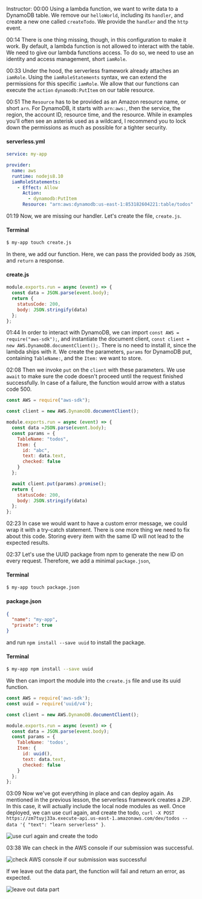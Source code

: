 Instructor: 00:00 Using a lambda function, we want to write data to a DynamoDB table. We remove our `helloWorld`, including its `handler`, and create a new one called `createTodo`. We provide the `handler` and the `http` event.

00:14 There is one thing missing, though, in this configuration to make it work. By default, a lambda function is not allowed to interact with the table. We need to give our lambda functions access. To do so, we need to use an identity and access management, short `iamRole`.

00:33 Under the hood, the serverless framework already attaches an `iamRole`. Using the  `iamRoleStatements` syntax, we can extend the permissions for this specific `iamRole`. We allow that our functions can execute the `action` `dynamodb:PutItem` on our table resource.

00:51 The `Resource` has to be provided as an Amazon resource name, or short `arn`. For DynamoDB, it starts with `arn:aws:`, then the service, the region, the account ID, resource time, and the resource. While in examples you'll often see an asterisk used as a wildcard, I recommend you to lock down the permissions as much as possible for a tighter security.

#### serverless.yml
```yml
service: my-app

provider:
  name: aws
  runtime: nodejs8.10
  iamRoleStatements:
    - Effect: Allow
      Action: 
        - dynamodb:PutItem
      Resource: "arn:aws:dynamodb:us-east-1:853182604221:table/todos"
```

01:19 Now, we are missing our handler. Let's create the file, `create.js`. 

#### Terminal
```bash
$ my-app touch create.js
```

In there, we add our function. Here, we can pass the provided body as `JSON`, and `return` a response.

#### create.js
```javascript
module.exports.run = async (event) => {
  const data = JSON.parse(event.body);
  return {
    statusCode: 200,
    body: JSON.stringify(data)
  };
};
```

01:44 In order to interact with DynamoDB, we can import `const AWS = require("aws-sdk");`, and instantiate the document client, `const client = new AWS.DynamoDB.documentClient();`. There is no need to install it, since the lambda ships with it. We create the parameters, `params` for DynamoDB put, containing `TableName:`, and the `Item:` we want to store.

02:08 Then we invoke `put` on the `client` with these parameters. We use `await` to make sure the code doesn't proceed until the request finished successfully. In case of a failure, the function would arrow with a status code 500.

```javascript
const AWS = require("aws-sdk");

const client = new AWS.DynamoDB.documentClient();

module.exports.run = async (event) => {
  const data =JSON.parse(event.body);
  const params = {
    TableName: "todos",
    Item: {
      id: "abc",
      text: data.text,
      checked: false
    }
  };

  await client.put(params).promise();
  return {
    statusCode: 200,
    body: JSON.stringify(data)
  };
};
```

02:23 In case we would want to have a custom error message, we could wrap it with a try-catch statement. There is one more thing we need to fix about this code. Storing every item with the same ID will not lead to the expected results.

02:37 Let's use the UUID package from npm to generate the new ID on every request. Therefore, we add a minimal `package.json`, 

#### Terminal
```bash 
$ my-app touch package.json
```

#### package.json
```json
{
  "name": "my-app",
  "private": true
}
```

and run `npm install --save uuid` to install the package. 

#### Terminal
```bash
$ my-app npm install --save uuid
```

We then can import the module into the `create.js` file and use its uuid function.

```javascript
const AWS = require('aws-sdk');
const uuid = require('uuid/v4');

const client = new AWS.DynamoDB.documentClient();

module.exports.run = async (event) => {
  const data = JSON.parse(event.body);
  const params = {
    TableName: 'todos',
    Item: {
      id: uuid(),
      text: data.text,
      checked: false
    }
  };
};
```

03:09 Now we've got everything in place and can deploy again. As mentioned in the previous lesson, the serverless framework creates a ZIP. In this case, it will actually include the local node modules as well. Once deployed, we can use curl again, and create the todo, `curl -X POST https://zm7tuyj33a.execute-api.us-east-1.amazonaws.com/dev/todos --data '{ "text": "learn serverless" }`.

![use curl again and create the todo](https://d2eip9sf3oo6c2.cloudfront.net/asciicasts/Develop%20a%20Serverless%20Backend%20using%20Node.js%20on%20AWS%20Lambda/original_node-js-deploy-an-aws-lambda-function-to-store-data-in-dynamodb-using-the-serverless-framework/node-js-deploy-an-aws-lambda-function-to-store-data-in-dynamodb-using-the-serverless-framework-use-curl-and-create-the-todo.png)

03:38 We can check in the AWS console if our submission was successful. 

![check AWS console if our submission was successful](https://d2eip9sf3oo6c2.cloudfront.net/asciicasts/Develop%20a%20Serverless%20Backend%20using%20Node.js%20on%20AWS%20Lambda/original_node-js-deploy-an-aws-lambda-function-to-store-data-in-dynamodb-using-the-serverless-framework/node-js-deploy-an-aws-lambda-function-to-store-data-in-dynamodb-using-the-serverless-framework-check-AWS-console-if-submission-was-successful.png)

If we leave out the data part, the function will fail and return an error, as expected.

![leave out data part](https://d2eip9sf3oo6c2.cloudfront.net/asciicasts/Develop%20a%20Serverless%20Backend%20using%20Node.js%20on%20AWS%20Lambda/original_node-js-deploy-an-aws-lambda-function-to-store-data-in-dynamodb-using-the-serverless-framework/node-js-deploy-an-aws-lambda-function-to-store-data-in-dynamodb-using-the-serverless-framework-leave-out-data-part.png)